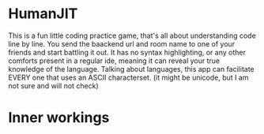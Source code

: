 # HumanJIT
This is a fun little coding practice game, that's all about understanding code line by line. You send the baackend url and room name to one of your friends and start battling it out. It has no syntax highlighting, or any other comforts present in a regular ide, meaning it can reveal your true knowledge of the language. Talking about languages, this app can facilitate EVERY one that uses an ASCII characterset. (it might be unicode, but I am not sure and will not check)

# Inner workings
